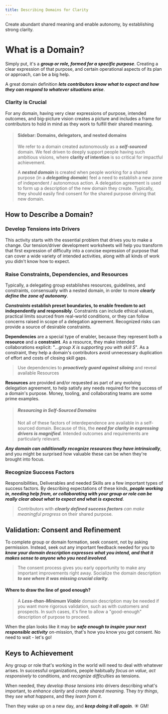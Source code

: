 ```yaml
---
title: Describing Domains for Clarity
---
```


Create abundant shared meaning and enable autonomy, by establishing strong clarity.

# What is a Domain?

Simply put, it's a ***group or role, formed for a specific purpose***.  Creating a clear expression of that purpose, and certain operational aspects of its plan or approach, can be a big help.  

A great domain definition ***lets contributors know what to expect and how they can respond to whatever situations arise***.

### Clarity is Crucial

For any domain, having very clear expressions of purpose, intended outcomes, and big-picture vision creates a picture and includes a frame for contributors to hold in mind as they work to fulfill their shared meaning.

> #### Sidebar: Domains, delegators, and nested domains
> We refer to a domain created autonomously as a ***self-sourced*** domain.  We feel driven to deeply support people having such ambitious visions, where **clarity of intention** is so critical for impactful achievement.
> 
> A ***nested domain*** is created when people working for a shared purpose (in a ***delegating domain***) feel a need to establish a new zone of independent / autonomous action.  A delegation agreement is used to form up a description of the new domain they create.  Typically, they should easily find consent for the shared purpose driving that new domain.

## How to Describe a Domain?
### Develop Tensions  into Drivers

This activity starts with the essential problem that drives you to make a change.  Our tension/driver development worksheets will help you transform that first expression of difficulty into a concise expression of purpose that can cover a wide variety of intended activities, along with all kinds of work you didn't know how to expect.

### Raise Constraints, Dependencies, and Resources

Typically, a delegating group establishes resources, guidelines, and constraints, consensually with a nested domain, in order to more ***clearly define the zone of autonomy***. 

***Constraints* establish preset boundaries, to enable freedom to act independently and responsibly**.  Constraints can include ethical values, practical limits sourced from real-world conditions, or they can follow concerns raised in scope of a delegation agreement.  Recognized risks can provide a source of desirable constraints.

**Dependencies** are a special type of enabler, because they represent both a **resource** and a **constraint**.   As a resource, they make intended collaborations explicit: "*...group X is supporting you with skill S*".  As a constraint, they help a domain's contributors avoid unnecessary duplication of effort and costs of closing skill gaps.  

> Use dependencies to ***proactively guard against siloing*** and reveal available Resources

**Resources** are provided and/or requested as part of any evolving delegation agreement, to help satisfy any needs required for the success of a domain's purpose.  Money, tooling, and collaborating teams are some prime examples.

> ##### Resourcing in Self-Sourced Domains
>
> Not all of these factors of interdependence are available in a self-sourced domain.  Because of this, the ***need for clarity in expressing drivers is magnified***.  Intended outcomes and requirements are particularly relevant.

***Any domain can additionally recognize resources they have intrinsically***, and you might be surprised how valuable these can be when they're brought into focus.
<!-- TODO: 8 forms of capital link -->

### Recognize Success Factors

Responsibilities, Deliverables and needed Skills are a few important types of success factors.  By describing expectations of these kinds, ***people working in, needing help from, or collaborating with your group or role can be really clear about what to expect and what is expected***.   

> Contributors with ***clearly defined success factors** can make meaningful progress* on their shared purpose.

## Validation: Consent and Refinement

To complete group or domain formation, seek consent, not by asking permission. Instead, seek out any important feedback needed for you to ***know your domain description expresses what you intend, and that it makes sense to anyone who you need involved***.

> The consent process gives you early opportunity to make any important improvements right away.  Socialize the domain description ***to see where it was missing crucial clarity***.

<!-- TODO: link: who should consent?: Involve those who are affectied/Equivalence -->
<!-- TODO: link to more consent content -->
#### Where to draw the line of good enough?
> A ***Less-than-Minimum Viable*** domain description may be needed if you want more rigorous validation, such as with customers and prospects.  In such cases, it's fine to allow a "good-enough" description of purpose to proceed.

When the plan looks like it may be ***safe enough to inspire your next responsible activity*** on-mission, that's how you know you got consent.  No need to wait - let's go!


## Keys to Achievement

Any group or role that's working in the world will need to deal with whatever arises.  In successful organizations, people habitually *focus on value*, *act responsively* to conditions, and *recognize difficulties* as tensions.  

When needed, they *develop those tensions* into drivers describing what's important, to *enhance clarity* and *create shared meaning*.  They *try things*, they *see what happens*, and they *learn from it*.  

Then they wake up on a new day, and ***keep doing it all again***.  ☀️ GM! 